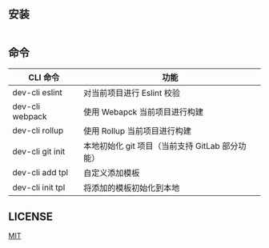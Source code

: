 
## 安装
```jsx


```
## 命令
| CLI 命令 | 功能 |
| --- | --- |
| dev-cli eslint | 对当前项目进行 Eslint 校验 |
| dev-cli webpack | 使用 Webapck 当前项目进行构建  |
| dev-cli rollup | 使用 Rollup 当前项目进行构建  |
| dev-cli git init | 本地初始化 git 项目（当前支持 GitLab 部分功能）  |
| dev-cli add tpl | 自定义添加模板 |
| dev-cli init tpl | 将添加的模板初始化到本地 |

## LICENSE

[MIT](https://en.wikipedia.org/wiki/MIT_License)